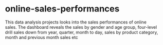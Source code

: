 # online-sales-performances
This data analysis projects looks into the sales performances of online sales. The dashboard reveals the sales by gender and age group, four-level drill sales down from year, quarter, month to day, sales by product category, month and previous month sales etc
